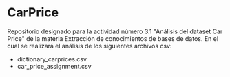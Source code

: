 # CarPrice
Repositorio designado para la actividad número 3.1 "Análisis del dataset Car Price" de la materia Extracción de conocimientos de bases de datos. En el cual se realizará el análisis de los siguientes archivos csv:
* dictionary_carprices.csv
* car_price_assignment.csv
